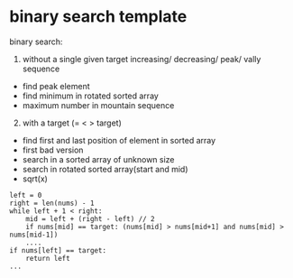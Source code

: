 # binary search template

binary search:

 1. without a single given target increasing/ decreasing/ peak/ vally sequence 

* find peak element 
* find minimum in rotated sorted array 
* maximum number in mountain sequence

2. with a target \(= &lt; &gt; target\)

* find first and last position of element in sorted array
* first bad version
* search in a sorted array of unknown size
* search in rotated sorted array\(start and mid\)
* sqrt\(x\)

```text
left = 0
right = len(nums) - 1
while left + 1 < right:
    mid = left + (right - left) // 2
    if nums[mid] == target: (nums[mid] > nums[mid+1] and nums[mid] > nums[mid-1])
    ....
if nums[left] == target:
    return left
...
```

